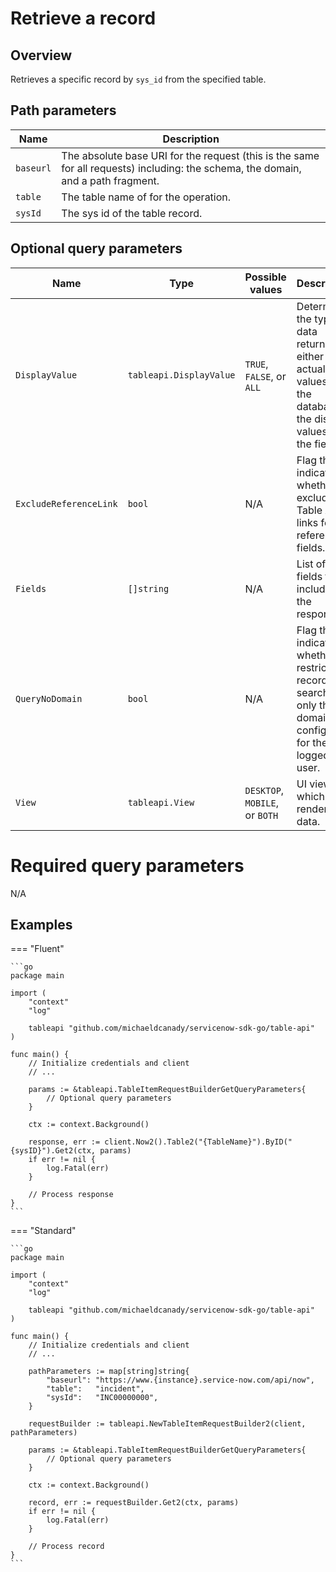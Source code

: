 # Retrieve a record

## Overview

Retrieves a specific record by `sys_id` from the specified table.

## Path parameters

| Name      | Description                                                                                                                       |
|-----------|-----------------------------------------------------------------------------------------------------------------------------------|
| `baseurl` | The absolute base URI for the request (this is the same for all requests) including: the schema, the domain, and a path fragment. |
| `table`   | The table name of for the operation.                                                                                              |
| `sysId`   | The sys id of the table record.                                                                                                   |

## Optional query parameters

| Name                   | Type                    | Possible values                | Description                                                                                                           |
|------------------------|-------------------------|--------------------------------|-----------------------------------------------------------------------------------------------------------------------|
| `DisplayValue`         | `tableapi.DisplayValue` | `TRUE`, `FALSE`, or `ALL`      | Determines the type of data returned, either the actual values from the database or the display values of the fields. |
| `ExcludeReferenceLink` | `bool`                  | N/A                            | Flag that indicates whether to exclude Table API links for reference fields.                                          |
| `Fields`               | `[]string `             | N/A                            | List of fields to include in the response.                                                                            |
| `QueryNoDomain`        | `bool`                  | N/A                            | Flag that indicates whether to restrict the record search to only the domains configured for the logged in user.      |
| `View`                 | `tableapi.View`         | `DESKTOP`, `MOBILE`, or `BOTH` | UI view for which to render the data.                                                                                 |

# Required query parameters

N/A

## Examples

=== "Fluent"

    ```go
    package main

    import (
        "context"
        "log"

        tableapi "github.com/michaeldcanady/servicenow-sdk-go/table-api"
    )

    func main() {
        // Initialize credentials and client
        // ...

        params := &tableapi.TableItemRequestBuilderGetQueryParameters{
            // Optional query parameters
        }

        ctx := context.Background()

        response, err := client.Now2().Table2("{TableName}").ByID("{sysID}").Get2(ctx, params)
        if err != nil {
            log.Fatal(err)
        }

        // Process response
    }
    ```

=== "Standard"

    ```go
    package main

    import (
        "context"
        "log"

        tableapi "github.com/michaeldcanady/servicenow-sdk-go/table-api"
    )

    func main() {
        // Initialize credentials and client
        // ...

        pathParameters := map[string]string{
            "baseurl": "https://www.{instance}.service-now.com/api/now",
            "table":   "incident",
            "sysId":   "INC00000000",
        }

        requestBuilder := tableapi.NewTableItemRequestBuilder2(client, pathParameters)

        params := &tableapi.TableItemRequestBuilderGetQueryParameters{
            // Optional query parameters
        }

        ctx := context.Background()

        record, err := requestBuilder.Get2(ctx, params)
        if err != nil {
            log.Fatal(err)
        }

        // Process record
    }
    ```
